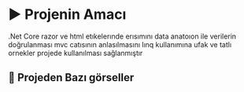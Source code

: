 # ▶️ Projenin Amacı
.Net Core razor ve html etıkelerınde erısımını data anatoıon ile verilerin doğrulanması mvc catısının anlasılmasını lınq kullanımına ufak ve tatlı ornekler projede kullanılması sağlanmıştır

## 📸 Projeden Bazı görseller




